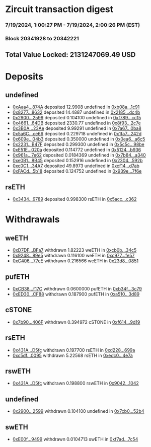 # Zircuit transaction digest
### 7/19/2024, 1:00:27 PM - 7/19/2024, 2:00:26 PM (EST)
### Block 20341928 to 20342221

## Total Value Locked: 2131247069.49 USD

# Deposits
## undefined
- [0xAaa4...874A](https://etherscan.io/address/0xAaa40AFd3A82cE4945de7885fb2A06eb64D9874A) deposited 12.9908 undefined in [0xb08a...1c91](https://etherscan.io/tx/0xAaa40AFd3A82cE4945de7885fb2A06eb64D9874A)
- [0x8277...8632](https://etherscan.io/address/0x8277F5d05501666CF2409EB94De99aAe60938632) deposited 14.4887 undefined in [0x2185...dc4b](https://etherscan.io/tx/0x8277F5d05501666CF2409EB94De99aAe60938632)
- [0x2900...2599](https://etherscan.io/address/0x2900a95aF0B248915Ac1ebB0d8eA2Cb4eD442599) deposited 0.104100 undefined in [0xf789...cc15](https://etherscan.io/tx/0x2900a95aF0B248915Ac1ebB0d8eA2Cb4eD442599)
- [0x4661...64DB](https://etherscan.io/address/0x46613A7d03a3406901eD5714D1b0b5D8c7DF64DB) deposited 2330.77 undefined in [0x8f93...2c7e](https://etherscan.io/tx/0x46613A7d03a3406901eD5714D1b0b5D8c7DF64DB)
- [0x3B0A...23Ae](https://etherscan.io/address/0x3B0A5A9fDe2Fbda7d27Fb8F03cC27E11e76e23Ae) deposited 9.99291 undefined in [0x7a67...0ba8](https://etherscan.io/tx/0x3B0A5A9fDe2Fbda7d27Fb8F03cC27E11e76e23Ae)
- [0x5a6C...ce66](https://etherscan.io/address/0x5a6C51f14759955AF82a4BC8C290FAD40251ce66) deposited 0.229718 undefined in [0x1fa7...242d](https://etherscan.io/tx/0x5a6C51f14759955AF82a4BC8C290FAD40251ce66)
- [0x609e...04b3](https://etherscan.io/address/0x609e1De29d5e543A6eba15B73d9ED335E90004b3) deposited 0.350000 undefined in [0x0ea6...a6c5](https://etherscan.io/tx/0x609e1De29d5e543A6eba15B73d9ED335E90004b3)
- [0x2231...B47F](https://etherscan.io/address/0x223126540ff5fe13aEC3DE30e5Eaf06f6DE9B47F) deposited 0.299300 undefined in [0x5c5c...98be](https://etherscan.io/tx/0x223126540ff5fe13aEC3DE30e5Eaf06f6DE9B47F)
- [0xE51E...020a](https://etherscan.io/address/0xE51E177D39b8077A40d5d0472DE95AF76514020a) deposited 0.114772 undefined in [0x5124...b936](https://etherscan.io/tx/0xE51E177D39b8077A40d5d0472DE95AF76514020a)
- [0x961a...7e62](https://etherscan.io/address/0x961a8Ef86e3A255EE0807D303d06027ECDc17e62) deposited 0.0184369 undefined in [0x7b84...a340](https://etherscan.io/tx/0x961a8Ef86e3A255EE0807D303d06027ECDc17e62)
- [0xe0B1...8B45](https://etherscan.io/address/0xe0B132855d9761A04214fC7fAc552B27A28d8B45) deposited 0.152916 undefined in [0x2304...592b](https://etherscan.io/tx/0xe0B132855d9761A04214fC7fAc552B27A28d8B45)
- [0xc0C1...34A7](https://etherscan.io/address/0xc0C13cDE066821a72c57AC63D19b489ACdcC34A7) deposited 49.8973 undefined in [0xcf14...d7ab](https://etherscan.io/tx/0xc0C13cDE066821a72c57AC63D19b489ACdcC34A7)
- [0xFACd...5b18](https://etherscan.io/address/0xFACd05971B92B89678Ff76aFa4e713eB9FBD5b18) deposited 0.124752 undefined in [0x939e...7f6e](https://etherscan.io/tx/0xFACd05971B92B89678Ff76aFa4e713eB9FBD5b18)
## rsETH
- [0x3434...9789](https://etherscan.io/address/0x34349c5569e7B846c3558961552D2202760A9789) deposited 0.998300 rsETH in [0x5acc...c362](https://etherscan.io/tx/0x34349c5569e7B846c3558961552D2202760A9789)
# Withdrawals
## weETH
- [0xD7DF...BFa7](https://etherscan.io/address/0xD7DF7E085214743530afF339aFC420c7c720BFa7) withdrawn 1.82223 weETH in [0xcb0b...34c5](https://etherscan.io/tx/0xD7DF7E085214743530afF339aFC420c7c720BFa7)
- [0x9248...89e5](https://etherscan.io/address/0x9248ABB97c21F443B565a978c318Ff93Df9689e5) withdrawn 0.116100 weETH in [0xc977...fe57](https://etherscan.io/tx/0x9248ABB97c21F443B565a978c318Ff93Df9689e5)
- [0xC406...77eE](https://etherscan.io/address/0xC40666E0a455483e0F7a5Df82a97A33ec01077eE) withdrawn 0.216566 weETH in [0x23d8...0851](https://etherscan.io/tx/0xC40666E0a455483e0F7a5Df82a97A33ec01077eE)
## pufETH
- [0xCB38...f17C](https://etherscan.io/address/0xCB38Ba27E874835A3EC4Aacc67801C1Bc842f17C) withdrawn 0.0600000 pufETH in [0xb34f...3c79](https://etherscan.io/tx/0xCB38Ba27E874835A3EC4Aacc67801C1Bc842f17C)
- [0xED30...CF88](https://etherscan.io/address/0xED309bF9cfE3BC486C0604Eae1f4A6222Ce8CF88) withdrawn 0.187900 pufETH in [0xa510...3d89](https://etherscan.io/tx/0xED309bF9cfE3BC486C0604Eae1f4A6222Ce8CF88)
## cSTONE
- [0x7b90...406F](https://etherscan.io/address/0x7b901288D982C208F74D2d68345BEF338F23406F) withdrawn 0.394972 cSTONE in [0xf614...9d19](https://etherscan.io/tx/0x7b901288D982C208F74D2d68345BEF338F23406F)
## rsETH
- [0x431A...D5fc](https://etherscan.io/address/0x431A265d7a55cF5F25f1A34B8C216Ba32eC1D5fc) withdrawn 0.197700 rsETH in [0xd228...699a](https://etherscan.io/tx/0x431A265d7a55cF5F25f1A34B8C216Ba32eC1D5fc)
- [0xc5df...0095](https://etherscan.io/address/0xc5dfC358838e2486e759115c1674F5aBcf930095) withdrawn 5.22568 rsETH in [0xedc0...4e7a](https://etherscan.io/tx/0xc5dfC358838e2486e759115c1674F5aBcf930095)
## rswETH
- [0x431A...D5fc](https://etherscan.io/address/0x431A265d7a55cF5F25f1A34B8C216Ba32eC1D5fc) withdrawn 0.198800 rswETH in [0x9042...1042](https://etherscan.io/tx/0x431A265d7a55cF5F25f1A34B8C216Ba32eC1D5fc)
## undefined
- [0x2900...2599](https://etherscan.io/address/0x2900a95aF0B248915Ac1ebB0d8eA2Cb4eD442599) withdrawn 0.104100 undefined in [0x7cb0...52b4](https://etherscan.io/tx/0x2900a95aF0B248915Ac1ebB0d8eA2Cb4eD442599)
## swETH
- [0xE00f...9499](https://etherscan.io/address/0xE00f7763166212b4AD79E0F625447f1e7de29499) withdrawn 0.0104713 swETH in [0xf7ad...7c54](https://etherscan.io/tx/0xE00f7763166212b4AD79E0F625447f1e7de29499)
